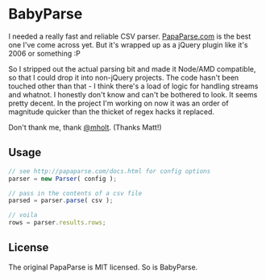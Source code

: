 BabyParse
=========

I needed a really fast and reliable CSV parser. [PapaParse.com](http://papaparse.com/#demo) is the best one I've come across yet. But it's wrapped up as a jQuery plugin like it's 2006 or something :P

So I stripped out the actual parsing bit and made it Node/AMD compatible, so that I could drop it into non-jQuery projects. The code hasn't been touched other than that - I think there's a load of logic for handling streams and whatnot. I honestly don't know and can't be bothered to look. It seems pretty decent. In the project I'm working on now it was an order of magnitude quicker than the thicket of regex hacks it replaced.

Don't thank me, thank [@mholt](https://github.com/mholt). (Thanks Matt!)



Usage
-----

```js
// see http://papaparse.com/docs.html for config options
parser = new Parser( config );

// pass in the contents of a csv file
parsed = parser.parse( csv );

// voila
rows = parser.results.rows;
```


License
-------

The original PapaParse is MIT licensed. So is BabyParse.
